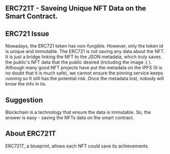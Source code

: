 ## ERC721T - Saveing Unique NFT Data on the Smart Contract.

## ERC721 Issue
Nowadays, the ERC721 token has non-fungible. However, only the token id is unique and immutable. The ERC721 is not saving any data about the NFT. It is just a bridge linking the NFT to the JSON metadata, which truly saves the public's NFT data that the public desired (including the image :) ). Although many good NFT projects have put the metadata on the IPFS (It is no doubt that it is much safe), we cannot ensure the pinning service keeps running so It still has the potential risk. Once the metadata lost, nobody will know the info in its.

## Suggestion
Blockchain is a technology that ensure the data is immutable. So, the answer is easy - saving the NFTs data on the smart contract.

## About ERC721T
ERC721T, a blueprint, allows each NFT could save its achievements.
